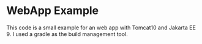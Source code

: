 # WebApp Example

This code is a small example for an web app with Tomcat10
and Jakarta EE 9. I used a gradle as the build management tool.
